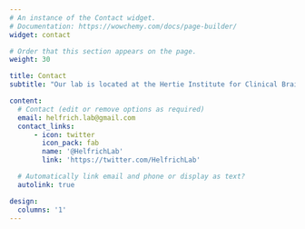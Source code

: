 ```yaml
---
# An instance of the Contact widget.
# Documentation: https://wowchemy.com/docs/page-builder/
widget: contact

# Order that this section appears on the page.
weight: 30

title: Contact
subtitle: "Our lab is located at the Hertie Institute for Clinical Brain Research\nand the Center for Neurology of the University Medical Center Tübingen"

content:
  # Contact (edit or remove options as required)
  email: helfrich.lab@gmail.com
  contact_links:
      - icon: twitter
        icon_pack: fab
        name: '@HelfrichLab'
        link: 'https://twitter.com/HelfrichLab'

  # Automatically link email and phone or display as text?
  autolink: true

design:
  columns: '1'
---
```

